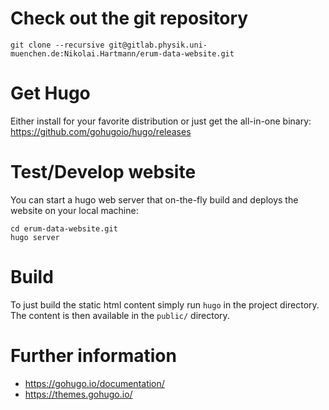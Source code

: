 # Check out the git repository

```
git clone --recursive git@gitlab.physik.uni-muenchen.de:Nikolai.Hartmann/erum-data-website.git
```

# Get Hugo

Either install for your favorite distribution or just get the all-in-one binary: https://github.com/gohugoio/hugo/releases

# Test/Develop website

You can start a hugo web server that on-the-fly build and deploys the website on your local machine:

```
cd erum-data-website.git
hugo server
```

# Build

To just build the static html content simply run `hugo` in the project
directory. The content is then available in the `public/` directory.

# Further information

- https://gohugo.io/documentation/
- https://themes.gohugo.io/

